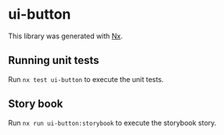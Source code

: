# ui-button

This library was generated with [Nx](https://nx.dev).

## Running unit tests

Run `nx test ui-button` to execute the unit tests.

## Story book

Run `nx run ui-button:storybook` to execute the storybook story.